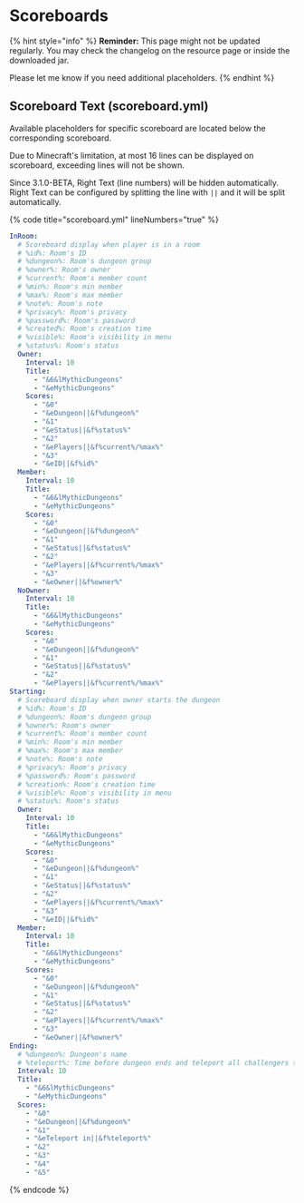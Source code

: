 # Scoreboards

{% hint style="info" %}
**Reminder:** This page might not be updated regularly. You may check the changelog on the resource page or inside the downloaded jar.

Please let me know if you need additional placeholders.
{% endhint %}

## Scoreboard Text (scoreboard.yml)

Available placeholders for specific scoreboard are located below the corresponding scoreboard.

Due to Minecraft's limitation, at most 16 lines can be displayed on scoreboard, exceeding lines will not be shown.

Since 3.1.0-BETA, Right Text (line numbers) will be hidden automatically. Right Text can be configured by splitting the line with `||`  and it will be split automatically.

{% code title="scoreboard.yml" lineNumbers="true" %}
```yaml
InRoom:
  # Scoreboard display when player is in a room
  # %id%: Room's ID
  # %dungeon%: Room's dungeon group
  # %owner%: Room's owner
  # %current%: Room's member count
  # %min%: Room's min member
  # %max%: Room's max member
  # %note%: Room's note
  # %privacy%: Room's privacy
  # %password%: Room's password
  # %created%: Room's creation time
  # %visible%: Room's visibility in menu
  # %status%: Room's status
  Owner:
    Interval: 10
    Title:
      - "&6&lMythicDungeons"
      - "&eMythicDungeons"
    Scores:
      - "&0"
      - "&eDungeon||&f%dungeon%"
      - "&1"
      - "&eStatus||&f%status%"
      - "&2"
      - "&ePlayers||&f%current%/%max%"
      - "&3"
      - "&eID||&f%id%"
  Member:
    Interval: 10
    Title:
      - "&6&lMythicDungeons"
      - "&eMythicDungeons"
    Scores:
      - "&0"
      - "&eDungeon||&f%dungeon%"
      - "&1"
      - "&eStatus||&f%status%"
      - "&2"
      - "&ePlayers||&f%current%/%max%"
      - "&3"
      - "&eOwner||&f%owner%"
  NoOwner:
    Interval: 10
    Title:
      - "&6&lMythicDungeons"
      - "&eMythicDungeons"
    Scores:
      - "&0"
      - "&eDungeon||&f%dungeon%"
      - "&1"
      - "&eStatus||&f%status%"
      - "&2"
      - "&ePlayers||&f%current%/%max%"
Starting:
  # Scoreboard display when owner starts the dungeon
  # %id%: Room's ID
  # %dungeon%: Room's dungeon group
  # %owner%: Room's owner
  # %current%: Room's member count
  # %min%: Room's min member
  # %max%: Room's max member
  # %note%: Room's note
  # %privacy%: Room's privacy
  # %password%: Room's password
  # %creation%: Room's creation time
  # %visible%: Room's visibility in menu
  # %status%: Room's status
  Owner:
    Interval: 10
    Title:
      - "&6&lMythicDungeons"
      - "&eMythicDungeons"
    Scores:
      - "&0"
      - "&eDungeon||&f%dungeon%"
      - "&1"
      - "&eStatus||&f%status%"
      - "&2"
      - "&ePlayers||&f%current%/%max%"
      - "&3"
      - "&eID||&f%id%"
  Member:
    Interval: 10
    Title:
      - "&6&lMythicDungeons"
      - "&eMythicDungeons"
    Scores:
      - "&0"
      - "&eDungeon||&f%dungeon%"
      - "&1"
      - "&eStatus||&f%status%"
      - "&2"
      - "&ePlayers||&f%current%/%max%"
      - "&3"
      - "&eOwner||&f%owner%"
Ending:
  # %dungeon%: Dungeon's name
  # %teleport%: Time before dungeon ends and teleport all challengers to lobby
  Interval: 10
  Title:
    - "&6&lMythicDungeons"
    - "&eMythicDungeons"
  Scores:
    - "&0"
    - "&eDungeon||&f%dungeon%"
    - "&1"
    - "&eTeleport in||&f%teleport%"
    - "&2"
    - "&3"
    - "&4"
    - "&5"

```
{% endcode %}
